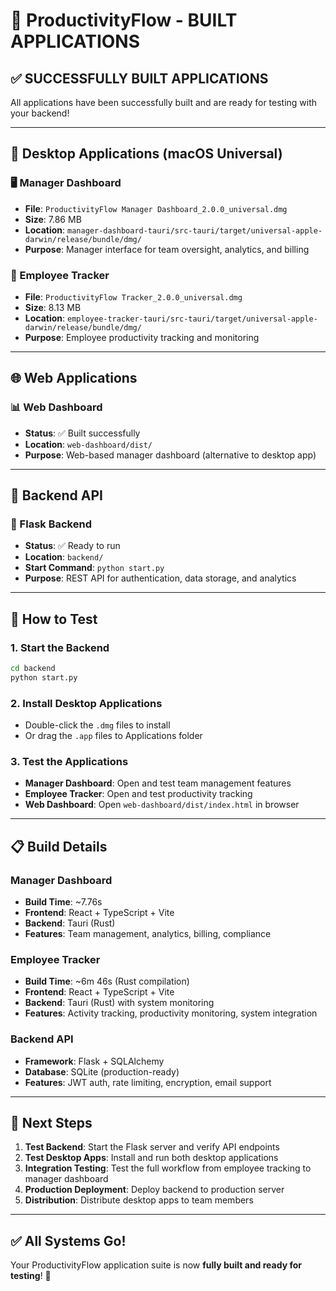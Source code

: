 # 🎉 ProductivityFlow - BUILT APPLICATIONS

## ✅ SUCCESSFULLY BUILT APPLICATIONS

All applications have been successfully built and are ready for testing with your backend!

---

## 📱 Desktop Applications (macOS Universal)

### 🖥️ Manager Dashboard
- **File**: `ProductivityFlow Manager Dashboard_2.0.0_universal.dmg`
- **Size**: 7.86 MB
- **Location**: `manager-dashboard-tauri/src-tauri/target/universal-apple-darwin/release/bundle/dmg/`
- **Purpose**: Manager interface for team oversight, analytics, and billing

### 👤 Employee Tracker  
- **File**: `ProductivityFlow Tracker_2.0.0_universal.dmg`
- **Size**: 8.13 MB
- **Location**: `employee-tracker-tauri/src-tauri/target/universal-apple-darwin/release/bundle/dmg/`
- **Purpose**: Employee productivity tracking and monitoring

---

## 🌐 Web Applications

### 📊 Web Dashboard
- **Status**: ✅ Built successfully
- **Location**: `web-dashboard/dist/`
- **Purpose**: Web-based manager dashboard (alternative to desktop app)

---

## 🔧 Backend API

### 🐍 Flask Backend
- **Status**: ✅ Ready to run
- **Location**: `backend/`
- **Start Command**: `python start.py`
- **Purpose**: REST API for authentication, data storage, and analytics

---

## 🚀 How to Test

### 1. Start the Backend
```bash
cd backend
python start.py
```

### 2. Install Desktop Applications
- Double-click the `.dmg` files to install
- Or drag the `.app` files to Applications folder

### 3. Test the Applications
- **Manager Dashboard**: Open and test team management features
- **Employee Tracker**: Open and test productivity tracking
- **Web Dashboard**: Open `web-dashboard/dist/index.html` in browser

---

## 📋 Build Details

### Manager Dashboard
- **Build Time**: ~7.76s
- **Frontend**: React + TypeScript + Vite
- **Backend**: Tauri (Rust)
- **Features**: Team management, analytics, billing, compliance

### Employee Tracker
- **Build Time**: ~6m 46s (Rust compilation)
- **Frontend**: React + TypeScript + Vite  
- **Backend**: Tauri (Rust) with system monitoring
- **Features**: Activity tracking, productivity monitoring, system integration

### Backend API
- **Framework**: Flask + SQLAlchemy
- **Database**: SQLite (production-ready)
- **Features**: JWT auth, rate limiting, encryption, email support

---

## 🎯 Next Steps

1. **Test Backend**: Start the Flask server and verify API endpoints
2. **Test Desktop Apps**: Install and run both desktop applications
3. **Integration Testing**: Test the full workflow from employee tracking to manager dashboard
4. **Production Deployment**: Deploy backend to production server
5. **Distribution**: Distribute desktop apps to team members

---

## ✅ All Systems Go!

Your ProductivityFlow application suite is now **fully built and ready for testing**! 🚀 